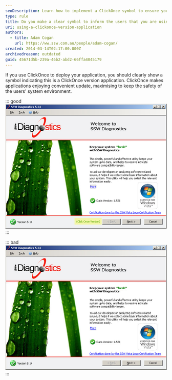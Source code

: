 ```yaml
---
seoDescription: Learn how to implement a ClickOnce symbol to ensure your application deployment is clear and secure.
type: rule
title: Do you make a clear symbol to inform the users that you are using a ClickOnce version application?
uri: using-a-clickonce-version-application
authors:
  - title: Adam Cogan
    url: https://ww.ssw.com.au/people/adam-cogan/
created: 2014-03-14T02:17:00.000Z
archivedreason: outdated
guid: 45671d5b-239a-46b2-abd2-66ffa4045179
---
```


If you use ClickOnce to deploy your application, you should clearly show a symbol indicating this is a ClickOnce version application. ClickOnce makes applications enjoying convenient update, maximising to keep the safety of the users' system environment.

<!--endintro-->

::: good
![Figure: Good example - Showed a symbol indicates this is a ClickOnce version of application](clickoncesymbol.jpg)
:::

::: bad
![Figure: Bad example - No any symbol indicates this is a ClickOnce version of application](nonclickonce.jpg)
:::
